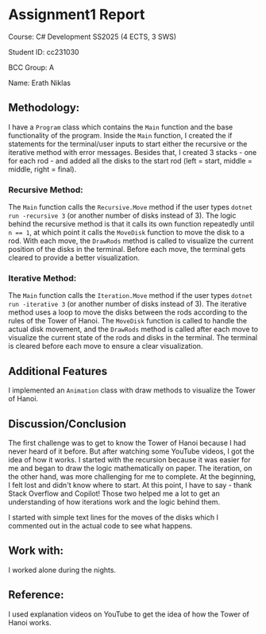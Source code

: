
# Assignment1 Report

Course: C# Development SS2025 (4 ECTS, 3 SWS)

Student ID: cc231030

BCC Group: A

Name: Erath Niklas

## Methodology: 
I have a `Program` class which contains the `Main` function and the base functionality of the program. Inside the `Main` function, I created the if statements for the terminal/user inputs to start either the recursive or the iterative method with error messages. Besides that, I created 3 stacks - one for each rod - and added all the disks to the start rod (left = start, middle = middle, right = final).


### Recursive Method: 
The `Main` function calls the `Recursive.Move` method if the user types `dotnet run -recursive 3` (or another number of disks instead of 3). The logic behind the recursive method is that it calls its own function repeatedly until `n == 1`, at which point it calls the `MoveDisk` function to move the disk to a rod. With each move, the `DrawRods` method is called to visualize the current position of the disks in the terminal. Before each move, the terminal gets cleared to provide a better visualization.


### Iterative Method: 
The `Main` function calls the `Iteration.Move` method if the user types `dotnet run -iterative 3` (or another number of disks instead of 3). The iterative method uses a loop to move the disks between the rods according to the rules of the Tower of Hanoi. The `MoveDisk` function is called to handle the actual disk movement, and the `DrawRods` method is called after each move to visualize the current state of the rods and disks in the terminal. The terminal is cleared before each move to ensure a clear visualization.


## Additional Features
I implemented an `Animation` class with draw methods to visualize the Tower of Hanoi.

## Discussion/Conclusion
The first challenge was to get to know the Tower of Hanoi because I had never heard of it before. But after watching some YouTube videos, I got the idea of how it works. I started with the recursion because it was easier for me and began to draw the logic mathematically on paper. The iteration, on the other hand, was more challenging for me to complete. At the beginning, I felt lost and didn't know where to start. At this point, I have to say - thank Stack Overflow and Copilot! Those two helped me a lot to get an understanding of how iterations work and the logic behind them.


I started with simple text lines for the moves of the disks which I commented out in the actual code to see what happens.


## Work with: 
I worked alone during the nights. 

## Reference: 
I used explanation videos on YouTube to get the idea of how the Tower of Hanoi works.